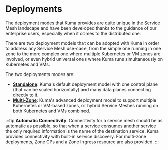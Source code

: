 # Deployments

The deployment modes that Kuma provides are quite unique in the Service Mesh landscape and have been developed thanks to the guidance of our enterprise users, especially when it comes to the distributed one.

There are two deployment models that can be adopted with Kuma in order to address any Service Mesh use-case, from the simple one running in one zone to the more complex one where multiple Kubernetes or VM zones are involved, or even hybrid universal ones where Kuma runs simultaneously on Kubernetes and VMs.

The two deployments modes are:

* [**Standalone**](../../deployments/stand-alone): Kuma's default deployment model with one control plane (that can be scaled horizontally) and many data planes connecting directly to it.
* [**Multi-Zone**](../../deployments/multi-zone): Kuma's advanced deployment model to support multiple Kubernetes or VM-based zones, or hybrid Service Meshes running on both Kubernetes and VMs combined.

:::tip
**Automatic Connectivity**: Connectivity for a service mesh should be as automatic as possible, so that when a service consumes another service the only required information is the name of the destination service. Kuma provides connectivity with built-in service discovery. For multi-zone deployments, Zone CPs and a Zone Ingress resource are also provided.
:::
